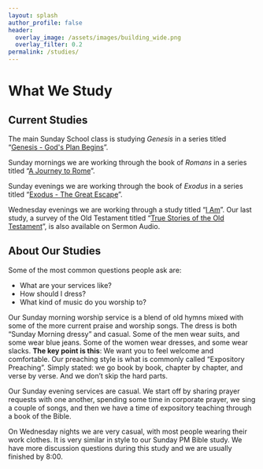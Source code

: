 ```yaml
---
layout: splash
author_profile: false
header:
  overlay_image: /assets/images/building_wide.png
  overlay_filter: 0.2
permalink: /studies/
---
```


# What We Study

## Current Studies

The main Sunday School class is studying *Genesis* in a series titled &ldquo;[Genesis - God's Plan Begins][1]&rdquo;.

Sunday mornings we are working through the book of *Romans* in a series titled &ldquo;[A Journey to Rome][2]&rdquo;.

Sunday evenings we are working through the book of *Exodus* in a series titled &ldquo;[Exodus - The Great Escape][3]&rdquo;.

Wednesday evenings we are working through a study titled &ldquo;[I Am][5]&rdquo;. Our last study, a survey of the Old Testament titled &ldquo;[True Stories of the Old Testament][4]&rdquo;, is also available on Sermon Audio.

## About Our Studies

Some of the most common questions people ask are:
 - What are your services like?
 - How should I dress?
 - What kind of music do you worship to?

Our Sunday morning worship service is a blend of old hymns mixed with some of the more current praise and worship songs. The dress is both “Sunday Morning dressy” and casual. Some of the men wear suits, and some wear blue jeans. Some of the women wear dresses, and some wear slacks. **The key point is this**: We want you to feel welcome and comfortable. Our preaching style is what is commonly called “Expository Preaching”. Simply stated: we go book by book, chapter by chapter, and verse by verse. And we don’t skip the hard parts.

Our Sunday evening services are casual. We start off by sharing prayer requests with one another, spending some time in corporate prayer, we sing a couple of songs, and then we have a time of expository teaching through a book of the Bible.

On Wednesday nights we are very casual, with most people wearing their work clothes. It is very similar in style to our Sunday PM Bible study. We have more discussion questions during this study and we are usually finished by 8:00.


[1]: http://www.sermonaudio.com/search.asp?sortby=added&sourceonly=true&currSection=sermonssource&keyword=lbcofhopemills&subsetcat=series&subsetitem=Genesis%2DGod%27s+Plan+Begins
[2]: http://www.sermonaudio.com/search.asp?seriesOnly=true&currSection=sermonstopic&sourceid=lbcofhopemills&keyword=A+Journey+to+Rome&keyworddesc=A+Journey+to+Rome
[3]: http://www.sermonaudio.com/search.asp?seriesOnly=true&currSection=sermonstopic&sourceid=lbcofhopemills&keyword=Exodus+%2D+The+Great+Escape&keyworddesc=Exodus+%2D+The+Great+Escape
[4]: http://www.sermonaudio.com/search.asp?seriesOnly=true&currSection=sermonstopic&sourceid=lbcofhopemills&keyword=True+Story+of+Old+Testament&keyworddesc=True+Story+of+Old+Testament
[5]: http://www.sermonaudio.com/search.asp?seriesOnly=true&currSection=sermonstopic&sourceid=lbcofhopemills&keyword=I+Am&keyworddesc=I+Am